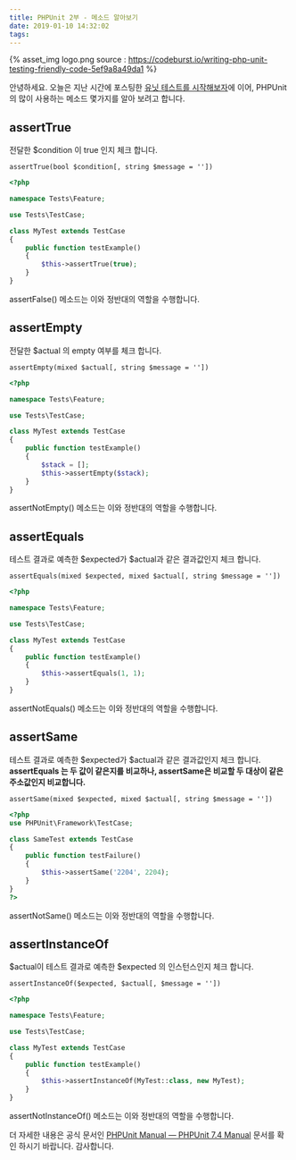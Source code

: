 ```yaml
---
title: PHPUnit 2부 - 메소드 알아보기
date: 2019-01-10 14:32:02
tags:
---
```


{% asset_img logo.png source : https://codeburst.io/writing-php-unit-testing-friendly-code-5ef9a8a49da1 %}

안녕하세요.
오늘은 지난 시간에 포스팅한 [유닛 테스트를 시작해보자](https://njhyuk.github.io/2019/01/10/phpunit-start/)에 이어, PHPUnit의 많이 사용하는 메소드 몇가지를 알아 보려고 합니다.

## assertTrue
전달한 $condition 이 true 인지 체크 합니다.

```
assertTrue(bool $condition[, string $message = ''])
```

```php
<?php

namespace Tests\Feature;

use Tests\TestCase;

class MyTest extends TestCase
{
    public function testExample()
    {
        $this->assertTrue(true);
    }
}
```

assertFalse() 메소드는 이와 정반대의 역할을 수행합니다.

## assertEmpty
전달한 $actual 의 empty 여부를 체크 합니다.

```
assertEmpty(mixed $actual[, string $message = ''])
```

```php
<?php

namespace Tests\Feature;

use Tests\TestCase;

class MyTest extends TestCase
{
    public function testExample()
    {
        $stack = [];
        $this->assertEmpty($stack);
    }
}
```

assertNotEmpty() 메소드는 이와 정반대의 역할을 수행합니다.

## assertEquals
테스트 결과로 예측한 $expected가 $actual과 같은 결과값인지 체크 합니다.

```
assertEquals(mixed $expected, mixed $actual[, string $message = ''])
```

```php
<?php

namespace Tests\Feature;

use Tests\TestCase;

class MyTest extends TestCase
{
    public function testExample()
    {
        $this->assertEquals(1, 1);
    }
}
```

assertNotEquals() 메소드는 이와 정반대의 역할을 수행합니다.

## assertSame
테스트 결과로 예측한 $expected가 $actual과 같은 결과값인지 체크 합니다.
**assertEquals 는 두 값이 같은지를 비교하나, assertSame은 비교할 두 대상이 같은 주소값인지 비교합니다.**

```
assertSame(mixed $expected, mixed $actual[, string $message = ''])
```

```php
<?php
use PHPUnit\Framework\TestCase;

class SameTest extends TestCase
{
    public function testFailure()
    {
        $this->assertSame('2204', 2204);
    }
}
?>
```

assertNotSame() 메소드는 이와 정반대의 역할을 수행합니다.

## assertInstanceOf
$actual이 테스트 결과로 예측한 $expected 의 인스턴스인지 체크 합니다.

```
assertInstanceOf($expected, $actual[, $message = ''])
```

```php
<?php

namespace Tests\Feature;

use Tests\TestCase;

class MyTest extends TestCase
{
    public function testExample()
    {
        $this->assertInstanceOf(MyTest::class, new MyTest);
    }
}
```

assertNotInstanceOf() 메소드는 이와 정반대의 역할을 수행합니다.

더 자세한 내용은 공식 문서인 [PHPUnit Manual — PHPUnit 7.4 Manual](https://phpunit.readthedocs.io/) 문서를 확인 하시기 바랍니다.
감사합니다.
